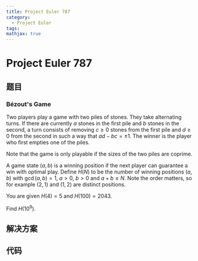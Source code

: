 ```yaml
---
title: Project Euler 787
category:
  - Project Euler
tags:
mathjax: true
---
```

<escape><!-- more --></escape>
    
# Project Euler 787
## 题目
### Bézout's Game


Two players play a game with two piles of stones. They take alternating turns. If there are currently $a$ stones in the first pile and $b$ stones in the second, a turn consists of removing $c\geq 0$ stones from the first pile and $d\geq 0$ from the second in such a way that $ad-bc=\pm1$. The winner is the player who first empties one of the piles.

Note that the game is only playable if the sizes of the two piles are coprime.

A game state $(a, b)$ is a winning position if the next player can guarantee a win with optimal play. Define $H(N)$ to be the number of winning positions $(a, b)$ with $\gcd(a,b)=1$, $a > 0$, $b > 0$ and $a+b \leq N$. Note the order matters, so for example $(2,1)$ and $(1,2)$ are distinct positions.

You are given $H(4)=5$ and $H(100)=2043$.

Find $H(10^9)$.


## 解决方案


## 代码


